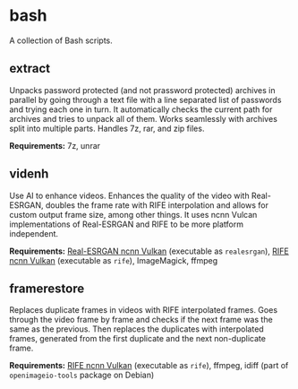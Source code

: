 # bash
A collection of Bash scripts.

## extract

Unpacks password protected (and not prassword protected) archives in parallel by going through a text file with a line separated list of passwords and trying each one in turn. It automatically checks the current path for archives and tries to unpack all of them. Works seamlessly with archives split into multiple parts. Handles 7z, rar, and zip files. 

**Requirements:** 
7z, unrar

## videnh

Use AI to enhance videos. Enhances the quality of the video with Real-ESRGAN, doubles the frame rate with RIFE interpolation and allows for custom output frame size, among other things. It uses ncnn Vulcan implementations of Real-ESRGAN and RIFE to be more platform independent. 

**Requirements:**
[Real-ESRGAN ncnn Vulkan](https://github.com/xinntao/Real-ESRGAN-ncnn-vulkan) (executable as `realesrgan`),
[RIFE ncnn Vulkan](https://github.com/nihui/rife-ncnn-vulkan) (executable as `rife`),
ImageMagick,
ffmpeg

## framerestore

Replaces duplicate frames in videos with RIFE interpolated frames. Goes through the video frame by frame and checks if the next frame was the same as the previous. Then replaces the duplicates with interpolated frames, generated from the first duplicate and the next non-duplicate frame.

**Requirements:**
[RIFE ncnn Vulkan](https://github.com/nihui/rife-ncnn-vulkan) (executable as `rife`),
ffmpeg,
idiff (part of `openimageio-tools` package on Debian)
